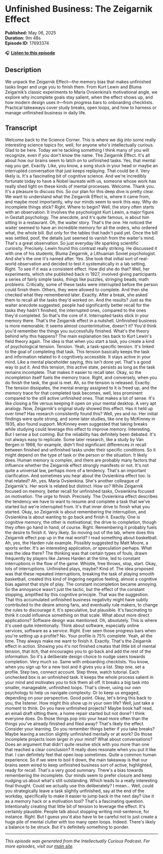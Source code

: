# Unfinished Business: The Zeigarnik Effect

**Published:** May 06, 2025  
**Duration:** 9m 48s  
**Episode ID:** 17693374

🎧 **[Listen to this episode](https://intellectuallycurious.buzzsprout.com/2529712/episodes/17693374-unfinished-business-the-zeigarnik-effect)**

## Description

We unpack the Zeigarnik Effect—the memory bias that makes unfinished tasks linger and urge you to finish them. From Kurt Lewin and Bluma Zeigarnik’s classic experiments to Maria Ovsienkina’s motivational angle, we explore why incomplete goals stay salient, when the effect shows up, and how modern design uses it—from progress bars to onboarding checklists. Practical takeaways cover study breaks, open loops, and how to harness or manage unfinished business in daily life.

## Transcript

Welcome back to the Science Corner. This is where we dig into some really interesting science topics for, well, for anyone who's intellectually curious. Glad to be here. Today we're tackling something I think many of you will recognize, even if you don't know the name. The Zeigarnik Effect. It's all about how our brains seem to latch on to unfinished tasks. Yes, that mental nag you get. Exactly. Like, you know, a song stuck in your head or maybe an interrupted conversation that just keeps replaying. That could be it. Very likely is. It's a fascinating bit of cognitive science. And we're incredibly fortunate today to have a Nobel laureate with us, someone whose work has really shed light on these kinds of mental processes. Welcome. Thank you. It's a pleasure to discuss this. So our plan for this deep dive is pretty clear. We want to understand what the Zeigarnik Effect is, where it came from, and maybe most importantly, why our minds seem to work this way. Why do incomplete things stick? Right. Where to begin? Well, the story often starts with an observation. It involves the psychologist Kurt Lewin, a major figure in Gestalt psychology. The anecdote, and it's quite famous, is about him sitting in a restaurant. Oh, the waiter story. That's the one. He noticed the waiter seemed to have an incredible memory for all the orders, who ordered what, the whole bill. But only for the tables that hadn't paid yet. Once the bill was settled, poof, the details just seemed to vanish from the waiter's mind. That's a great observation. So just everyday life sparking scientific curiosity. Precisely. Lewin found this contrast really striking. He discussed it with one of his students, Bluma Zeigarnik, a Lithuanian Soviet psychologist. And she's the one it's named after. Yes. She took that initial sort of real-world observation and decided to test it systematically in a lab setting. Right. To see if it was a consistent effect. How did she do that? Well, her experiments, which she published back in 1927, involved giving participants a series of fairly simple tasks, things like puzzles, stringing beads, math problems. Critically, some of these tasks were interrupted before the person could finish them. Others, they were allowed to complete. And then she checked what they remembered later. Exactly. After a break, she asked them to recall all the tasks they'd worked on. And the results? Just as the waiter anecdote suggested, people had significantly better recall for the tasks they hadn't finished, the interrupted ones, compared to the ones they'd completed. So that's the core of it. Interrupted tasks stick in your memory there. That's the Zeigarnik effect in a nutshell. Unfinished business is more memorable. It seems almost counterintuitive, doesn't it? You'd think you'd remember the things you successfully finished. What's the theory behind why this happens? The main explanation ties back to Kurt Lewin's field theory again. The idea is that when you start a task, you create a kind of psychological tension. Tension. Yeah, a task-specific tension. It's linked to the goal of completing that task. This tension basically keeps the task and information related to it cognitively accessible. It stays active in your mind. Like a mental placeholder saying, this isn't done yet. That's a good way to put it. And this tension, this active state, persists as long as the task remains incomplete. That makes it easier to recall later. Okay, so the incompletion itself fuels the memory trace. Right, and conversely, when you do finish the task, the goal is met. Ah, so the tension is released. Exactly. The tension dissipates, the mental energy assigned to it is freed up, and the memory trace for that completed task becomes, well, less prominent compared to the still active unfinished ones. That makes a lot of sense. It's like closing a file versus keeping it open on your mental desktop. A very apt analogy. Now, Zeigarnik's original study showed this effect. Has it held up over time? Has research consistently found this? Well, yes and no. Her initial findings were quite strong, and some later studies, like one by McKinney in 1935, also found support. McKinney even suggested that taking breaks while studying could leverage this effect to improve memory. Interesting. But I sense a but coming. But the reliability has definitely been debated. It's not always easy to replicate. Some later research, like a study by Van Bergen in 1968, for example, didn't find significant differences in recall between finished and unfinished tasks under their specific conditions. So it might depend on the type of task or the person or the situation. It likely does. Human memory is complex, and there are probably many factors that influence whether the Zeigarnik effect strongly manifests or not. It's not quite a universal law, perhaps more of a tendency. That's an important clarification. And sometimes you hear about the Ovsienkina effect too. Is that related? Ah, yes. Maria Ovsienkina. She's another colleague of Zeigarnik's. Her work is related but distinct. How so? While Zeigarnik focused on memory, better recall for unfinished tasks, Ovsienkina focused on motivation. The urge to finish. Precisely. The Ovsienkina effect describes the tendency we have to want to resume and complete a task that we've started but we're interrupted from. It's that inner drive to finish what you started. Okay, so Zeigarnik is about remembering the interruption, and Ovsienkina is about wanting to go back and finish it. Exactly. One is cognitive memory, the other is motivational, the drive to completion, though they often go hand in hand, of course. Right. Remembering it probably fuels the desire to finish it. Very likely. So moving out of the lab, where does this Zeigarnik effect pop up in the real world? I read something about basketball. Ah, yes, the Harden rule example. Possibly suggested by Matt Moore, a sports writer. It's an interesting application, or speculation perhaps. What was the idea there? The thinking was that certain types of fouls, drawn frequently by players like James Harden at the time, led to constant interruptions in the flow of the game. Whistle, free throws, stop, start. Okay, lots of interruptions. Unfinished plays, maybe? Kind of. The idea proposed was that these repeated interruptions, breaking the task of playing smooth basketball, created this kind of lingering negative feeling, almost a cognitive bias against that style of play. The constant incompletion became annoying. So the annoyance wasn't just the tactic, but the effect of the constant stopping, amplified by this cognitive principle. That was the suggestion. That this accumulated unfinished business negativity might have subtly contributed to the desire among fans, and eventually rule makers, to change the rules to discourage it. It's speculative, but plausible. It's fascinating to think it could influence something on that scale. What about more direct applications? Software design was mentioned. Oh, absolutely. This is where it's used quite intentionally. Think about software, especially online services, software as a service. Right. Ever seen those progress bars when you're setting up a profile? No. Your profile is 75% complete. Yeah, all the time. They always make me want to finish it. Exactly. That's the Zeigarnik effect in action. Showing you it's not finished creates that little bit of mental tension, that itch, that encourages you to go back and add the rest of the information. So it's a deliberate design choice to nudge users towards completion. Very much so. Same with onboarding checklists. You know, when you sign up for a new tool and it gives you a list. Step one, set a profile. Step two, connect account. Step three, watch tutorial. Each unchecked box is an unfinished task. It keeps the whole process salient in your mind and motivates you to tick them all off. It breaks a big task into smaller, manageable, unfinished loops. That's clever, using our own psychology to help us navigate complexity. Or to keep us engaged, depending on your perspective. Good point. Okay, let's bring this back to you, the listener. How might this show up in your own life? Well, just take a moment to think. Do you have unfinished projects? Maybe book half read, an email draft sitting there, a home repair started but not done? I think everyone does. Do those things pop into your head more often than the things you've already finished and filed away? That's likely the effect. Consider your learning. Do you remember things better if you take breaks? Maybe leaving a section slightly unfinished mentally or at work? Do those incomplete projects loom larger in your mind? What about conversations? Does an argument that didn't quite resolve stick with you more than one that reached a clear conclusion? It really does resonate when you put it like that. I can definitely feel that open loop sometimes. Quite a common human experience. So if we were to boil it down, the main takeaway is that our brains seem wired to keep unfinished business sort of active, highlighted, ready for recall. That's a very good summary. There's a bias towards remembering the incomplete. Our minds seem to prefer closure and keep nudging us about what's still outstanding. Which leads to a really interesting final thought. Could we actually use this deliberately? I mean... Well, could you strategically leave a task slightly unfinished, say at the end of the workday, specifically to make it easier to jump back in the next day? Use it as a memory hack or a motivation tool? That's a fascinating question. Intentionally creating that little bit of tension to leverage the effect. It's certainly plausible. People talk about stopping writing mid-sentence, for instance. Right. But I guess you'd also have to be careful not to just create a huge pile of mental clutter with too many open loops. Indeed. There's likely a balance to be struck. But it's definitely something to ponder.

---
*This episode was generated from the Intellectually Curious Podcast. For more episodes, visit our [main site](https://intellectuallycurious.buzzsprout.com).*
